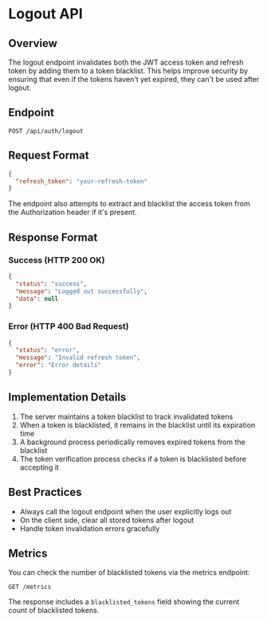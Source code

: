 # Logout API

## Overview

The logout endpoint invalidates both the JWT access token and refresh token by adding them to a token blacklist. This helps improve security by ensuring that even if the tokens haven't yet expired, they can't be used after logout.

## Endpoint

```
POST /api/auth/logout
```

## Request Format

```json
{
  "refresh_token": "your-refresh-token"
}
```

The endpoint also attempts to extract and blacklist the access token from the Authorization header if it's present.

## Response Format

### Success (HTTP 200 OK)

```json
{
  "status": "success",
  "message": "Logged out successfully",
  "data": null
}
```

### Error (HTTP 400 Bad Request)

```json
{
  "status": "error",
  "message": "Invalid refresh token",
  "error": "Error details"
}
```

## Implementation Details

1. The server maintains a token blacklist to track invalidated tokens
2. When a token is blacklisted, it remains in the blacklist until its expiration time
3. A background process periodically removes expired tokens from the blacklist
4. The token verification process checks if a token is blacklisted before accepting it

## Best Practices

- Always call the logout endpoint when the user explicitly logs out
- On the client side, clear all stored tokens after logout
- Handle token invalidation errors gracefully

## Metrics

You can check the number of blacklisted tokens via the metrics endpoint:
```
GET /metrics
```

The response includes a `blacklisted_tokens` field showing the current count of blacklisted tokens.
